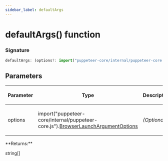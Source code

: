 ```yaml
---
sidebar_label: defaultArgs
---
```


# defaultArgs() function

### Signature

```typescript
defaultArgs: (options?: import("puppeteer-core/internal/puppeteer-core.js").BrowserLaunchArgumentOptions) => string[]
```

## Parameters

<table><thead><tr><th>

Parameter

</th><th>

Type

</th><th>

Description

</th></tr></thead>
<tbody><tr><td>

options

</td><td>

import("puppeteer-core/internal/puppeteer-core.js").[BrowserLaunchArgumentOptions](./puppeteer.browserlaunchargumentoptions.md)

</td><td>

_(Optional)_

</td></tr>
</tbody></table>
**Returns:**

string\[\]
